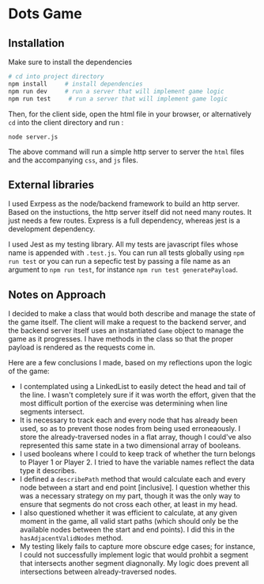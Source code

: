 # Dots Game


## Installation

Make sure to install the dependencies

```bash
# cd into project directory
npm install     # install dependencies
npm run dev     # run a server that will implement game logic
npm run test     # run a server that will implement game logic
```


Then, for the client side, open the html file in your browser, or alternatively `cd` into the client directory and run :

```node
node server.js
```

The above command will run a simple http server to server the `html` files and the accompanying `css`, and `js` files.

## External libraries

I used Exrpess as the node/backend framework to build an http server. Based on the instuctions, the http server itself did not need many routes. It just needs a few routes. Express is a full dependency, whereas jest is a development dependency. 

I used Jest as my testing library. All my tests are javascript files whose name is appended with `.test.js`. You can run all tests globally using `npm run test` or you can run a sepecfic test by passing a file name as an argument to `npm run test`, for instance `npm run test generatePayload`.

## Notes on Approach

I decided to make a class that would both describe and manage the state of the game itself. The client will make a request to the backend server, and the backend server itself uses an instantiated `Game` object to manage the game as it progresses. I have methods in the class so that the proper payload is rendered as the requests come in. 

Here are a few conclusions I made, based on my reflections upon the logic of the game: 

* I contemplated using a LinkedList to easily detect the head and tail of the line. I wasn't completely sure if it was worth the effort, given that the most difficult portion of the exercise was determining when line segments intersect.
* It is necessary to track each and every node that has already been used, so as to prevent those nodes from being used erroneaously. I store the already-traversed nodes in a flat array, though I could've also represented this same state in a two dimensional array of booleans.
* I used booleans where I could to keep track of whether the turn belongs to Player 1 or Player 2. I tried to have the variable names reflect the data type it describes. 
* I defined a `describePath` method that would calculate each and every node between a start and end point [inclusive]. I question whether this was a necessary strategy on my part, though it was the only way to ensure that segments do not cross each other, at least in my head.
* I also questioned whether it was efficient to calculate, at any given moment in the game, all valid start paths (which should only be the available nodes between the start and end points). I did this in the `hasAdjacentValidNodes` method.
* My testing likely fails to capture more obscure edge cases; for instance, I could not successfully implement logic that would prohbit a segment that intersects another segment diagnonally. My logic does prevent all intersections between already-traversed nodes.


